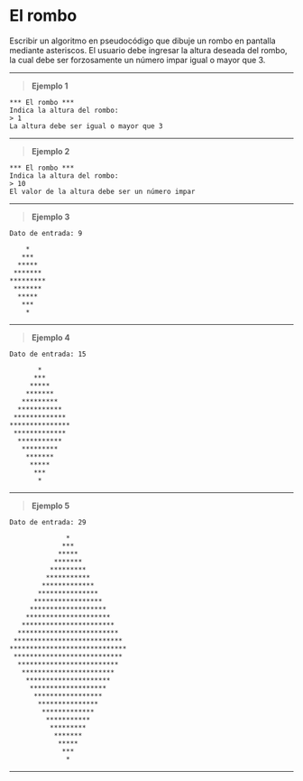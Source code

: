 ﻿# El rombo

Escribir un algoritmo en pseudocódigo que dibuje un rombo en pantalla mediante asteriscos. El usuario debe 
ingresar la altura deseada del rombo, la cual debe ser forzosamente un número impar igual o mayor que 3.

---

> **Ejemplo 1**

```
*** El rombo ***
Indica la altura del rombo:
> 1
La altura debe ser igual o mayor que 3
```

---

> **Ejemplo 2**

```
*** El rombo ***
Indica la altura del rombo:
> 10
El valor de la altura debe ser un número impar
```

---

> **Ejemplo 3**

`Dato de entrada: 9`

```
    *
   ***
  *****
 *******
*********
 *******
  *****
   ***
    *
```

---

> **Ejemplo 4**

`Dato de entrada: 15`

```
       *
      ***
     *****
    *******
   *********
  ***********
 *************
***************
 *************
  ***********
   *********
    *******
     *****
      ***
       *
```

---

> **Ejemplo 5**

`Dato de entrada: 29`

```
              *
             ***
            *****
           *******
          *********
         ***********
        *************
       ***************
      *****************
     *******************
    *********************
   ***********************
  *************************
 ***************************
*****************************
 ***************************
  *************************
   ***********************
    *********************
     *******************
      *****************
       ***************
        *************
         ***********
          *********
           *******
            *****
             ***
              *
```

---

